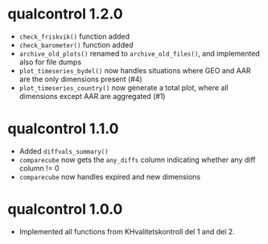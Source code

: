 # qualcontrol 1.2.0
* `check_friskvik()` function added
* `check_barometer()` function added
* `archive_old_plots()` renamed to `archive_old_files()`, and implemented also for file dumps
* `plot_timeseries_bydel()` now handles situations where GEO and AAR are the only dimensions present (#4)
* `plot_timeseries_country()` now generate a total plot, where all dimensions except AAR are aggregated (#1)

# qualcontrol 1.1.0
* Added `diffvals_summary()`
* `comparecube` now gets the `any_diffs` column indicating whether any diff column != 0
* `comparecube` now handles expired and new dimensions

# qualcontrol 1.0.0

* Implemented all functions from KHvalitetskontroll del 1 and del 2.
